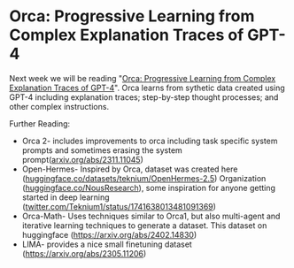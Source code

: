  # Orca: Progressive Learning from Complex Explanation Traces of GPT-4

Next week we will be reading "[Orca: Progressive Learning from Complex Explanation Traces of GPT-4](https://arxiv.org/abs/2306.02707)". Orca learns from sythetic data created using GPT-4 including explanation traces; step-by-step thought processes; and other complex instructions. 

Further Reading:
 * Orca 2- includes improvements to orca including task specific system prompts and sometimes erasing the system prompt([arxiv.org/abs/2311.11045](https://arxiv.org/abs/2311.11045))
 * Open-Hermes- Inspired by Orca, dataset was created here ([huggingface.co/datasets/teknium/OpenHermes-2.5](https://huggingface.co/datasets/teknium/OpenHermes-2.5)) Organization ([huggingface.co/NousResearch](https://huggingface.co/NousResearch)), some inspiration for anyone getting started in deep learning ([twitter.com/Teknium1/status/1741638013481091369](https://twitter.com/Teknium1/status/1741638013481091369)) 
 * Orca-Math- Uses techniques similar to Orca1, but also multi-agent and iterative learning techniques to generate a dataset. This dataset on huggingface (https://arxiv.org/abs/2402.14830)
 * LIMA- provides a nice small finetuning dataset (https://arxiv.org/abs/2305.11206)